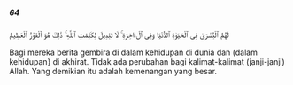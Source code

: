 ##### 64

<span class="ayah">لَهُمُ ٱلْبُشْرَىٰ فِى ٱلْحَيَوٰةِ ٱلدُّنْيَا وَفِى ٱلْءَاخِرَةِ ۚ لَا تَبْدِيلَ لِكَلِمَٰتِ ٱللَّهِ ۚ ذَٰلِكَ هُوَ ٱلْفَوْزُ ٱلْعَظِيمُ</span>

<span class="ayah_translation">Bagi mereka berita gembira di dalam kehidupan di dunia dan (dalam kehidupan} di akhirat. Tidak ada perubahan bagi kalimat-kalimat (janji-janji) Allah. Yang demikian itu adalah kemenangan yang besar.</span>
